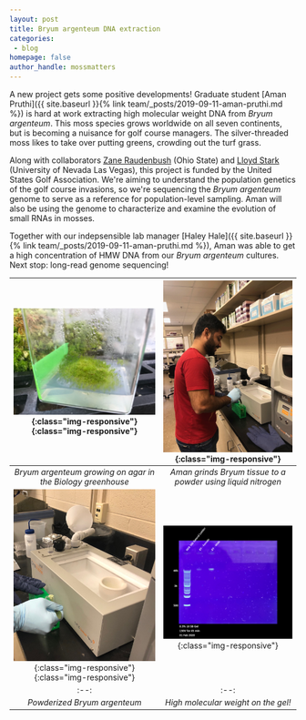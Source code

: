 ```yaml
---
layout: post
title: Bryum argenteum DNA extraction
categories:
 - blog
homepage: false
author_handle: mossmatters
---
```


A new project gets some positive developments! Graduate student [Aman Pruthi]({{ site.baseurl }}{% link team/_posts/2019-09-11-aman-pruthi.md %}) is hard at work extracting high molecular weight DNA from _Bryum argenteum_. This moss species grows worldwide on all seven continents, but is becoming a nuisance for golf course managers. The silver-threaded moss likes to take over putting greens, crowding out the turf grass. 

Along with collaborators [Zane Raudenbush](https://ati.osu.edu/zane-raudenbush-phd) (Ohio State) and [Lloyd Stark](https://www.unlv.edu/people/lloyd-stark) (University of Nevada Las Vegas), this project is funded by the United States Golf Association. We're aiming to understand the population genetics of the golf course invasions, so we're sequencing the _Bryum argenteum_ genome to serve as a reference for population-level sampling. Aman will also be using the genome to characterize and examine the evolution of small RNAs in mosses.

Together with our indepsensible lab manager [Haley Hale]({{ site.baseurl }}{% link team/_posts/2019-09-11-aman-pruthi.md %}), Aman was able to get a high concentration of HMW DNA from our _Bryum argenteum_ cultures. Next stop: long-read genome sequencing!

| ![](/assets/images/blog/Bryum_jar.jpg){:class="img-responsive"}{:class="img-responsive"} | ![](/assets/images/blog/Aman_extraction.jpg){:class="img-responsive"}
|:--: |:--:| 
| *Bryum argenteum growing on agar in the Biology greenhouse* | *Aman grinds Bryum tissue to a powder using liquid nitrogen*|
| ![](/assets/images/blog/Bryum_powder.jpg){:class="img-responsive"}{:class="img-responsive"} | ![](/assets/images/blog/Bryum_gel.png){:class="img-responsive"}
|:--: |:--:| 
| *Powderized Bryum argenteum* | *High molecular weight on the gel!*|


